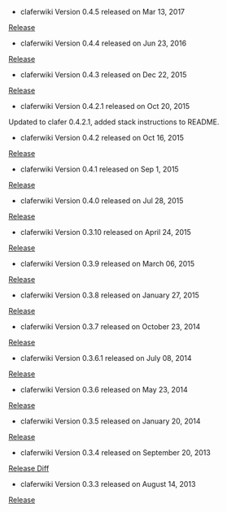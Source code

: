 * claferwiki Version 0.4.5 released on Mar 13, 2017

[Release](https://github.com/gsdlab/claferwiki/pull/15)

* claferwiki Version 0.4.4 released on Jun 23, 2016

[Release](https://github.com/gsdlab/claferwiki/pull/15)

* claferwiki Version 0.4.3 released on Dec 22, 2015

[Release](https://github.com/gsdlab/claferwiki/pull/14)

* claferwiki Version 0.4.2.1 released on Oct 20, 2015

Updated to clafer 0.4.2.1, added stack instructions to README.

* claferwiki Version 0.4.2 released on Oct 16, 2015

[Release](https://github.com/gsdlab/claferwiki/pull/13)

* claferwiki Version 0.4.1 released on Sep 1, 2015

[Release](https://github.com/gsdlab/claferwiki/pull/12)

* claferwiki Version 0.4.0 released on Jul 28, 2015

[Release](https://github.com/gsdlab/claferwiki/pull/11)

* claferwiki Version 0.3.10 released on April 24, 2015

[Release](https://github.com/gsdlab/claferwiki/pull/10)

* claferwiki Version 0.3.9 released on March 06, 2015

[Release](https://github.com/gsdlab/claferwiki/pull/9)

* claferwiki Version 0.3.8 released on January 27, 2015

[Release](https://github.com/gsdlab/claferwiki/pull/8)

* claferwiki Version 0.3.7 released on October 23, 2014

[Release](https://github.com/gsdlab/claferwiki/pull/7)

* claferwiki Version 0.3.6.1 released on July 08, 2014

[Release](https://github.com/gsdlab/claferwiki/pull/6)

* claferwiki Version 0.3.6 released on May 23, 2014

[Release](https://github.com/gsdlab/claferwiki/pull/5)

* claferwiki Version 0.3.5 released on January 20, 2014

[Release](https://github.com/gsdlab/claferwiki/pull/4)

* claferwiki Version 0.3.4 released on September 20, 2013

[Release Diff](https://github.com/gsdlab/claferwiki/compare/61a313dd9f65c0a378d97bb4e04be2464af7dbe5...b705ad9744502d15ae39d8503808914c5e798d8d)

* claferwiki Version 0.3.3 released on August 14, 2013

[Release](https://github.com/gsdlab/claferwiki/pull/1)
